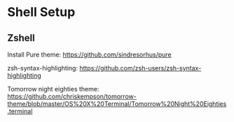 # Shell Setup

## Zshell

Install Pure theme:
https://github.com/sindresorhus/pure

zsh-syntax-highlighting:
https://github.com/zsh-users/zsh-syntax-highlighting

Tomorrow night eighties theme:
https://github.com/chriskempson/tomorrow-theme/blob/master/OS%20X%20Terminal/Tomorrow%20Night%20Eighties.terminal
